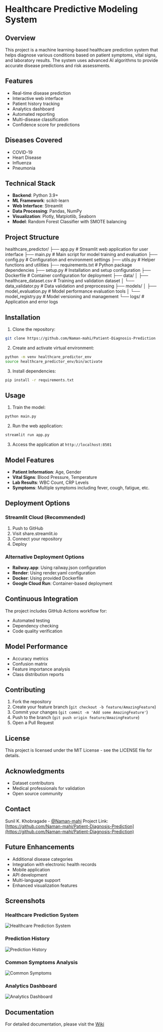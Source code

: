 # Healthcare Predictive Modeling System

## Overview
This project is a machine learning-based healthcare prediction system that helps diagnose various conditions based on patient symptoms, vital signs, and laboratory results. The system uses advanced AI algorithms to provide accurate disease predictions and risk assessments.

## Features
- Real-time disease prediction
- Interactive web interface
- Patient history tracking
- Analytics dashboard
- Automated reporting
- Multi-disease classification
- Confidence score for predictions

## Diseases Covered
- COVID-19
- Heart Disease
- Influenza
- Pneumonia

## Technical Stack
- **Backend**: Python 3.9+
- **ML Framework**: scikit-learn
- **Web Interface**: Streamlit
- **Data Processing**: Pandas, NumPy
- **Visualization**: Plotly, Matplotlib, Seaborn
- **Model**: Random Forest Classifier with SMOTE balancing

## Project Structure
healthcare_predictor/
├── app.py                    # Streamlit web application for user interface
├── main.py                   # Main script for model training and evaluation
├── config.py                 # Configuration and environment settings
├── utils.py                  # Helper functions and utilities
├── requirements.txt          # Python package dependencies
├── setup.py                  # Installation and setup configuration
├── Dockerfile               # Container configuration for deployment
├── data/
│   ├── healthcare_dataset.csv  # Training and validation dataset
│   └── data_validator.py       # Data validation and preprocessing
├── models/
│   ├── model_evaluation.py     # Model performance evaluation tools
│   └── model_registry.py       # Model versioning and management
└── logs/                     # Application and error logs


## Installation

1. Clone the repository:
```bash
git clone https://github.com/Naman-mahi/Patient-Diagnosis-Prediction
```


2. Create and activate virtual environment:
```bash
python -m venv healthcare_predictor_env
source healthcare_predictor_env/bin/activate
```

3. Install dependencies:
```bash
pip install -r requirements.txt
```


## Usage

1. Train the model:
```bash
python main.py
```

2. Run the web application:
```bash
streamlit run app.py
```

3. Access the application at `http://localhost:8501`

## Model Features
- **Patient Information**: Age, Gender
- **Vital Signs**: Blood Pressure, Temperature
- **Lab Results**: WBC Count, CRP Levels
- **Symptoms**: Multiple symptoms including fever, cough, fatigue, etc.

## Deployment Options

### Streamlit Cloud (Recommended)
1. Push to GitHub
2. Visit share.streamlit.io
3. Connect your repository
4. Deploy

### Alternative Deployment Options
- **Railway.app**: Using railway.json configuration
- **Render**: Using render.yaml configuration
- **Docker**: Using provided Dockerfile
- **Google Cloud Run**: Container-based deployment

## Continuous Integration
The project includes GitHub Actions workflow for:
- Automated testing
- Dependency checking
- Code quality verification

## Model Performance
- Accuracy metrics
- Confusion matrix
- Feature importance analysis
- Class distribution reports

## Contributing
1. Fork the repository
2. Create your feature branch (`git checkout -b feature/AmazingFeature`)
3. Commit your changes (`git commit -m 'Add some AmazingFeature'`)
4. Push to the branch (`git push origin feature/AmazingFeature`)
5. Open a Pull Request

## License
This project is licensed under the MIT License - see the LICENSE file for details.

## Acknowledgments
- Dataset contributors
- Medical professionals for validation
- Open source community

## Contact
Sunil K. Khobragade - [@Naman-mahi](https://github.com/Naman-mahi)
Project Link: [https://github.com/Naman-mahi/Patient-Diagnosis-Prediction](https://github.com/Naman-mahi/Patient-Diagnosis-Prediction)

## Future Enhancements
- Additional disease categories
- Integration with electronic health records
- Mobile application
- API development
- Multi-language support
- Enhanced visualization features

## Screenshots

### Healthcare Prediction System
![Healthcare Prediction System](Project%20Images/Analytics%20Dashboard.png)

### Prediction History
![Prediction History](Project%20Images/Analytics%20Dashboard.png)

### Common Symptoms Analysis
![Common Symptoms](Project%20Images/Analytics%20Dashboard.png)

### Analytics Dashboard
![Analytics Dashboard](Project%20Images/Analytics%20Dashboard.png)


## Documentation
For detailed documentation, please visit the [Wiki](https://github.com/Naman-mahi/Patient-Diagnosis-Prediction/wiki)